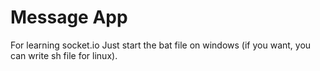 # Message App
For learning socket.io
Just start the bat file on windows (if you want, you can write sh file for linux).